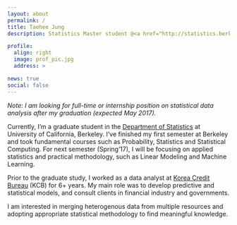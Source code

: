 ```yaml
---
layout: about
permalink: /
title: Taehee Jung
description: Statistics Master student @<a href="http://statistics.berkeley.edu">UCB</a> (former data analyst @<a href="http://www.koreacb.com">KCB</a> for 6+ years)

profile:
  align: right
  image: prof_pic.jpg
  address: >

news: true
social: false
---
```


<i>Note: I am looking for full-time or internship position on statistical data analysis after my graduation (expected May 2017).</i>

Currently, I’m a graduate student in the <a href="http://statistics.berkeley.edu">Department of Statistics</a> at University of California, Berkeley. I’ve finished my first semester at Berkeley and took fundamental courses such as Probability, Statistics and Statistical Computing. For next semester (Spring’17), I will be focusing on applied statistics and practical methodology, such as Linear Modeling and Machine Learning.

Prior to the graduate study, I worked as a data analyst at <a href="http://www.koreacb.com">Korea Credit Bureau</a> (KCB) for 6+ years. My main role was to develop predictive and statistical models, and consult clients in financial industry and governments. 

<!-- My interest is analyzing data to obtain meaningful knowledge and gaining benefit from the knowledge for making better society.--> I am interested in merging heterogenous data from multiple resources and adopting appropriate statistical methodology to find meaningful knowledge.
<!-- , and using it to find probability for practical services with developers or to give potential profit to the clients. -->
